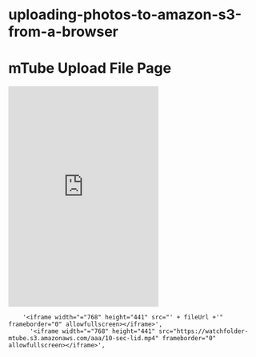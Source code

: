 # uploading-photos-to-amazon-s3-from-a-browser
<body>
  <h1>mTube Upload File Page</h1>
  <div id="app"></div>
  <iframe width="="768" height="441" src="https://watchfolder-mtube.s3.amazonaws.com/aaa/10-sec-lid.mp4" frameborder="0" allowfullscreen></iframe>
</body>



        '<iframe width="="768" height="441" src="' + fileUrl +'" frameborder="0" allowfullscreen></iframe>',
          '<iframe width="="768" height="441" src="https://watchfolder-mtube.s3.amazonaws.com/aaa/10-sec-lid.mp4" frameborder="0" allowfullscreen></iframe>',